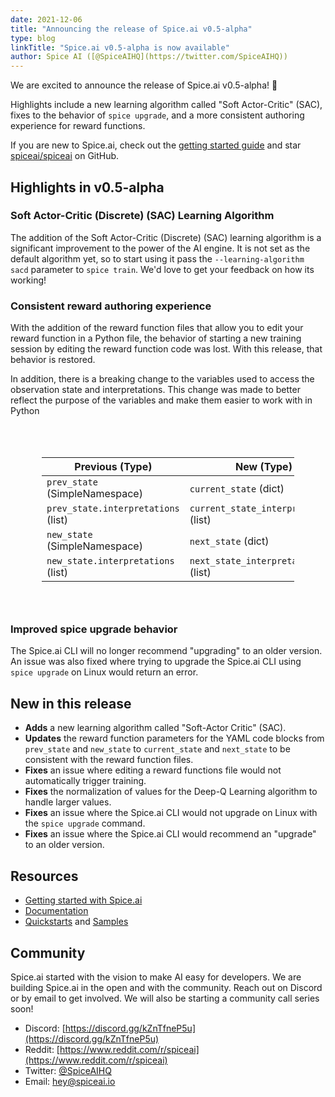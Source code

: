 ```yaml
---
date: 2021-12-06
title: "Announcing the release of Spice.ai v0.5-alpha"
type: blog
linkTitle: "Spice.ai v0.5-alpha is now available"
author: Spice AI ([@SpiceAIHQ](https://twitter.com/SpiceAIHQ))
---
```


We are excited to announce the release of Spice.ai v0.5-alpha! 🥇

Highlights include a new learning algorithm called "Soft Actor-Critic" (SAC), fixes to the behavior of `spice upgrade`, and a more consistent authoring experience for reward functions.

If you are new to Spice.ai, check out the [getting started guide](https://docs.spiceai.org/getting-started/) and star [spiceai/spiceai](https://github.com/spiceai/spiceai) on GitHub.

## Highlights in v0.5-alpha

### Soft Actor-Critic (Discrete) (SAC) Learning Algorithm

The addition of the Soft Actor-Critic (Discrete) (SAC) learning algorithm is a significant improvement to the power of the AI engine. It is not set as the default algorithm yet, so to start using it pass the `--learning-algorithm sacd` parameter to `spice train`. We'd love to get your feedback on how its working!

### Consistent reward authoring experience

With the addition of the reward function files that allow you to edit your reward function in a Python file, the behavior of starting a new training session by editing the reward function code was lost. With this release, that behavior is restored.

In addition, there is a breaking change to the variables used to access the observation state and interpretations. This change was made to better reflect the purpose of the variables and make them easier to work with in Python

<div class="table-wide" style="display: grid; justify-content: center; margin: 50px;">

| Previous (Type)                     | New (Type)                             |
| ----------------------------------- | -------------------------------------- |
| `prev_state` (SimpleNamespace)      | `current_state` (dict)                 |
| `prev_state.interpretations` (list) | `current_state_interpretations` (list) |
| `new_state` (SimpleNamespace)       | `next_state` (dict)                    |
| `new_state.interpretations` (list)  | `next_state_interpretations` (list)    |

</div>

### Improved spice upgrade behavior

The Spice.ai CLI will no longer recommend "upgrading" to an older version. An issue was also fixed where trying to upgrade the Spice.ai CLI using `spice upgrade` on Linux would return an error.

## New in this release

- **Adds** a new learning algorithm called "Soft-Actor Critic" (SAC).
- **Updates** the reward function parameters for the YAML code blocks from `prev_state` and `new_state` to `current_state` and `next_state` to be consistent with the reward function files.
- **Fixes** an issue where editing a reward functions file would not automatically trigger training.
- **Fixes** the normalization of values for the Deep-Q Learning algorithm to handle larger values.
- **Fixes** an issue where the Spice.ai CLI would not upgrade on Linux with the `spice upgrade` command.
- **Fixes** an issue where the Spice.ai CLI would recommend an "upgrade" to an older version.

## Resources

- [Getting started with Spice.ai](https://docs.spiceai.org/getting-started/)
- [Documentation](https://docs.spiceai.org/)
- [Quickstarts](https://github.com/spiceai/quickstarts/blob/trunk/README.md) and [Samples](https://github.com/spiceai/samples/blob/trunk/README.md)

## Community

Spice.ai started with the vision to make AI easy for developers. We are building Spice.ai in the open and with the community. Reach out on Discord or by email to get involved. We will also be starting a community call series soon!

- Discord: [https://discord.gg/kZnTfneP5u](https://discord.gg/kZnTfneP5u)
- Reddit: [https://www.reddit.com/r/spiceai](https://www.reddit.com/r/spiceai)
- Twitter: [@SpiceAIHQ](https://twitter.com/spiceaihq)
- Email: [hey@spiceai.io](mailto:hey@spiceai.io)
